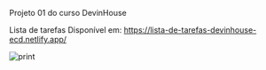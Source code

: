 Projeto 01 do curso DevinHouse

Lista de tarefas
Disponível em: https://lista-de-tarefas-devinhouse-ecd.netlify.app/

![print](https://user-images.githubusercontent.com/65000871/134077383-d2599873-5b3d-4926-b55e-89a733bc5666.png)
 
